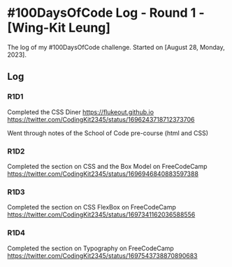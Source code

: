 # #100DaysOfCode Log - Round 1 - [Wing-Kit Leung]

The log of my #100DaysOfCode challenge. Started on [August 28, Monday, 2023].

## Log

### R1D1 
Completed the CSS Diner https://flukeout.github.io
https://twitter.com/CodingKit2345/status/1696243718712373706 

Went through notes of the School of Code pre-course (html and CSS)

### R1D2
Completed the section on CSS and the Box Model on FreeCodeCamp
https://twitter.com/CodingKit2345/status/1696946840883597388

### R1D3
Completed the section on CSS FlexBox on FreeCodeCamp
https://twitter.com/CodingKit2345/status/1697341162036588556

### R1D4
Completed the section on Typography on FreeCodeCamp
https://twitter.com/CodingKit2345/status/1697543738870890683
